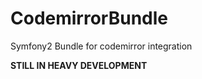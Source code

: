 CodemirrorBundle
================

Symfony2 Bundle for codemirror integration

**STILL IN HEAVY DEVELOPMENT**

